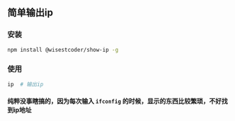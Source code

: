 ## 简单输出ip


### 安装

```bash
npm install @wisestcoder/show-ip -g
```

### 使用

```bash
ip  # 输出ip
```


#### 纯粹没事瞎搞的，因为每次输入 `ifconfig` 的时候，显示的东西比较繁琐，不好找到ip地址
